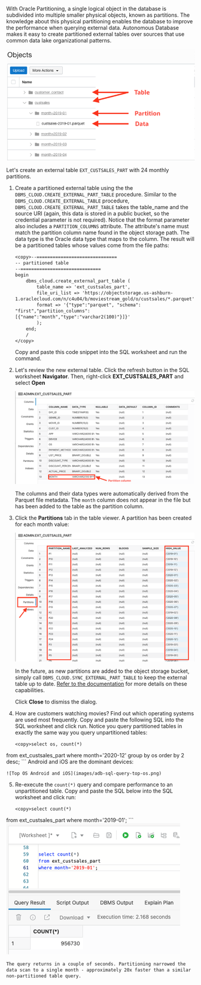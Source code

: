 With Oracle Partitioning, a single logical object in the database is subdivided into multiple smaller physical objects, known as partitions. The knowledge about this physical partitioning enables the database to improve the performance when querying external data. Autonomous Database makes it easy to create partitioned external tables over sources that use common data lake organizational patterns. 

![Data Lake storage](images/obj-organization.png)

Let's create an external table ``EXT_CUSTSALES_PART`` with 24 monthly partitions.

1. Create a partitioned external table using the the ``DBMS_CLOUD.CREATE_EXTERNAL_PART_TABLE`` procedure. Similar to the ``DBMS_CLOUD.CREATE_EXTERNAL_TABLE`` procedure, ``DBMS_CLOUD.CREATE_EXTERNAL_PART_TABLE`` takes the table_name and the source URI (again, this data is stored in a public bucket, so the credential parameter is not required). Notice that the format parameter also includes a ``PARTITION_COLUMNS`` attribute. The attribute's name must match the partition column name found in the object storage path. The data type is the Oracle data type that maps to the column. The result will be a partitioned tables whose values come from the file paths:

    ```
    <copy>--==============================
    -- partitioned table
    --==============================
    begin
        dbms_cloud.create_external_part_table (
            table_name => 'ext_custsales_part',
            file_uri_list => 'https://objectstorage.us-ashburn-1.oraclecloud.com/n/c4u04/b/moviestream_gold/o/custsales/*.parquet',
            format => '{"type":"parquet", "schema": "first","partition_columns":[{"name":"month","type":"varchar2(100)"}]}'
            );
        end;
        /
    </copy>
    ```
    Copy and paste this code snippet into the SQL worksheet and run the command.

2. Let's review the new external table. Click the refresh button in the SQL worksheet **Navigator**. Then, right-click **EXT\_CUSTSALES\_PART** and select **Open**

    ![Table columns](images/adb-sql-view-ptable-columns.png)

    The columns and their data types were automatically derived from the Parquet file metadata. The ``month`` column does not appear in the file but has been added to the table as the partition column.

3. Click the **Partitions** tab in the table viewer. A partition has been created for each month value:

    ![Partition columns](images/adb-sql-view-ptable-partitions.png)

    In the future, as new partitions are added to the object storage bucket, simply call ``DBMS_CLOUD.SYNC_EXTERNAL_PART_TABLE`` to keep the external table up to date. [Refer to the documentation](https://docs.oracle.com/en/cloud/paas/autonomous-database/adbsa/dbms-cloud-subprograms.html#GUID-9C7D1555-F323-4F48-9C8C-6AB025EF8C86) for more details on these capabilities.

    Click **Close** to dismiss the dialog.

4. How are customers watching movies? Find out which operating systems are used most frequently. Copy and paste the following SQL into the SQL worksheet and click run. Notice you query partitioned tables in exactly the same way you query unpartitioned tables:
    ```
    <copy>select os, count(*)
from ext_custsales_part 
where month='2020-12'
group by os
order by 2 desc;
    </copy>
    ```
    Android and iOS are the dominant devices:

    ![Top OS Android and iOS](images/adb-sql-query-top-os.png)

5. Re-execute the ``count(*)`` query and compare performance to an unpartitioned table. Copy and paste the SQL below into the SQL worksheet and click run:
    ```
    <copy>select count(*) 
from ext_custsales_part
where month='2019-01';
    </copy>
    ```
    ![Faster partition query](images/adb-simple-ptable-query-count.png)

    The query returns in a couple of seconds. Partitioning narrowed the data scan to a single month - approximately 20x faster than a similar non-partitioned table query.  

